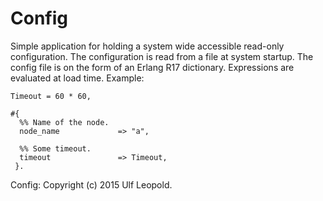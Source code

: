 Config
======

Simple application for holding a system wide accessible read-only
configuration. The configuration is read from a file at system
startup. The config file is on the form of an Erlang R17
dictionary. Expressions are evaluated at load time. Example:

    Timeout = 60 * 60,

    #{
      %% Name of the node.
      node_name             => "a",

      %% Some timeout.
      timeout               => Timeout,
     }.

Config: Copyright (c) 2015 Ulf Leopold.

